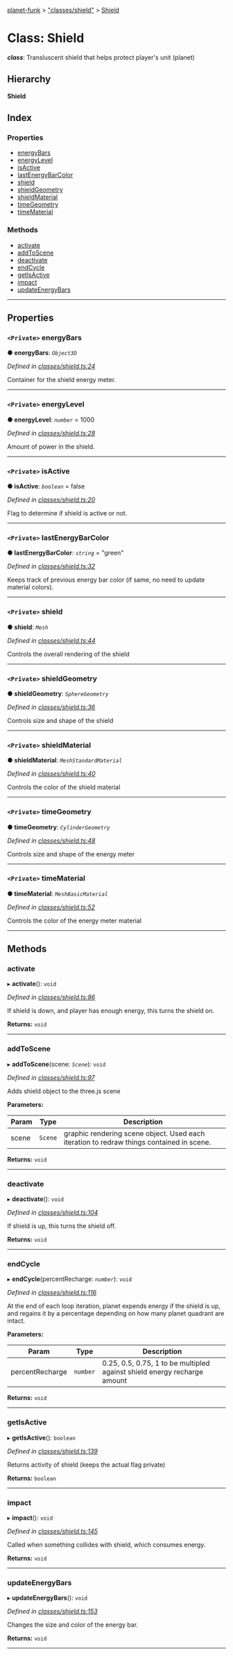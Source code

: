 [planet-funk](../README.md) > ["classes/shield"](../modules/_classes_shield_.md) > [Shield](../classes/_classes_shield_.shield.md)

# Class: Shield

*__class__*: Transluscent shield that helps protect player's unit (planet)

## Hierarchy

**Shield**

## Index

### Properties

* [energyBars](_classes_shield_.shield.md#energybars)
* [energyLevel](_classes_shield_.shield.md#energylevel)
* [isActive](_classes_shield_.shield.md#isactive)
* [lastEnergyBarColor](_classes_shield_.shield.md#lastenergybarcolor)
* [shield](_classes_shield_.shield.md#shield)
* [shieldGeometry](_classes_shield_.shield.md#shieldgeometry)
* [shieldMaterial](_classes_shield_.shield.md#shieldmaterial)
* [timeGeometry](_classes_shield_.shield.md#timegeometry)
* [timeMaterial](_classes_shield_.shield.md#timematerial)

### Methods

* [activate](_classes_shield_.shield.md#activate)
* [addToScene](_classes_shield_.shield.md#addtoscene)
* [deactivate](_classes_shield_.shield.md#deactivate)
* [endCycle](_classes_shield_.shield.md#endcycle)
* [getIsActive](_classes_shield_.shield.md#getisactive)
* [impact](_classes_shield_.shield.md#impact)
* [updateEnergyBars](_classes_shield_.shield.md#updateenergybars)

---

## Properties

<a id="energybars"></a>

### `<Private>` energyBars

**● energyBars**: *`Object3D`*

*Defined in [classes/shield.ts:24](https://github.com/WilliamRADFunk/planet-funk/blob/7d5bd70/src/classes/shield.ts#L24)*

Container for the shield energy meter.

___
<a id="energylevel"></a>

### `<Private>` energyLevel

**● energyLevel**: *`number`* = 1000

*Defined in [classes/shield.ts:28](https://github.com/WilliamRADFunk/planet-funk/blob/7d5bd70/src/classes/shield.ts#L28)*

Amount of power in the shield.

___
<a id="isactive"></a>

### `<Private>` isActive

**● isActive**: *`boolean`* = false

*Defined in [classes/shield.ts:20](https://github.com/WilliamRADFunk/planet-funk/blob/7d5bd70/src/classes/shield.ts#L20)*

Flag to determine if shield is active or not.

___
<a id="lastenergybarcolor"></a>

### `<Private>` lastEnergyBarColor

**● lastEnergyBarColor**: *`string`* = "green"

*Defined in [classes/shield.ts:32](https://github.com/WilliamRADFunk/planet-funk/blob/7d5bd70/src/classes/shield.ts#L32)*

Keeps track of previous energy bar color (if same, no need to update material colors).

___
<a id="shield"></a>

### `<Private>` shield

**● shield**: *`Mesh`*

*Defined in [classes/shield.ts:44](https://github.com/WilliamRADFunk/planet-funk/blob/7d5bd70/src/classes/shield.ts#L44)*

Controls the overall rendering of the shield

___
<a id="shieldgeometry"></a>

### `<Private>` shieldGeometry

**● shieldGeometry**: *`SphereGeometry`*

*Defined in [classes/shield.ts:36](https://github.com/WilliamRADFunk/planet-funk/blob/7d5bd70/src/classes/shield.ts#L36)*

Controls size and shape of the shield

___
<a id="shieldmaterial"></a>

### `<Private>` shieldMaterial

**● shieldMaterial**: *`MeshStandardMaterial`*

*Defined in [classes/shield.ts:40](https://github.com/WilliamRADFunk/planet-funk/blob/7d5bd70/src/classes/shield.ts#L40)*

Controls the color of the shield material

___
<a id="timegeometry"></a>

### `<Private>` timeGeometry

**● timeGeometry**: *`CylinderGeometry`*

*Defined in [classes/shield.ts:48](https://github.com/WilliamRADFunk/planet-funk/blob/7d5bd70/src/classes/shield.ts#L48)*

Controls size and shape of the energy meter

___
<a id="timematerial"></a>

### `<Private>` timeMaterial

**● timeMaterial**: *`MeshBasicMaterial`*

*Defined in [classes/shield.ts:52](https://github.com/WilliamRADFunk/planet-funk/blob/7d5bd70/src/classes/shield.ts#L52)*

Controls the color of the energy meter material

___

## Methods

<a id="activate"></a>

###  activate

▸ **activate**(): `void`

*Defined in [classes/shield.ts:86](https://github.com/WilliamRADFunk/planet-funk/blob/7d5bd70/src/classes/shield.ts#L86)*

If shield is down, and player has enough energy, this turns the shield on.

**Returns:** `void`

___
<a id="addtoscene"></a>

###  addToScene

▸ **addToScene**(scene: *`Scene`*): `void`

*Defined in [classes/shield.ts:97](https://github.com/WilliamRADFunk/planet-funk/blob/7d5bd70/src/classes/shield.ts#L97)*

Adds shield object to the three.js scene

**Parameters:**

| Param | Type | Description |
| ------ | ------ | ------ |
| scene | `Scene` |  graphic rendering scene object. Used each iteration to redraw things contained in scene. |

**Returns:** `void`

___
<a id="deactivate"></a>

###  deactivate

▸ **deactivate**(): `void`

*Defined in [classes/shield.ts:104](https://github.com/WilliamRADFunk/planet-funk/blob/7d5bd70/src/classes/shield.ts#L104)*

If shield is up, this turns the shield off.

**Returns:** `void`

___
<a id="endcycle"></a>

###  endCycle

▸ **endCycle**(percentRecharge: *`number`*): `void`

*Defined in [classes/shield.ts:116](https://github.com/WilliamRADFunk/planet-funk/blob/7d5bd70/src/classes/shield.ts#L116)*

At the end of each loop iteration, planet expends energy if the shield is up, and regains it by a percentage depending on how many planet quadrant are intact.

**Parameters:**

| Param | Type | Description |
| ------ | ------ | ------ |
| percentRecharge | `number` |  0.25, 0.5, 0.75, 1 to be multipled against shield energy recharge amount |

**Returns:** `void`

___
<a id="getisactive"></a>

###  getIsActive

▸ **getIsActive**(): `boolean`

*Defined in [classes/shield.ts:139](https://github.com/WilliamRADFunk/planet-funk/blob/7d5bd70/src/classes/shield.ts#L139)*

Returns activity of shield (keeps the actual flag private)

**Returns:** `boolean`

___
<a id="impact"></a>

###  impact

▸ **impact**(): `void`

*Defined in [classes/shield.ts:145](https://github.com/WilliamRADFunk/planet-funk/blob/7d5bd70/src/classes/shield.ts#L145)*

Called when something collides with shield, which consumes energy.

**Returns:** `void`

___
<a id="updateenergybars"></a>

###  updateEnergyBars

▸ **updateEnergyBars**(): `void`

*Defined in [classes/shield.ts:153](https://github.com/WilliamRADFunk/planet-funk/blob/7d5bd70/src/classes/shield.ts#L153)*

Changes the size and color of the energy bar.

**Returns:** `void`

___

